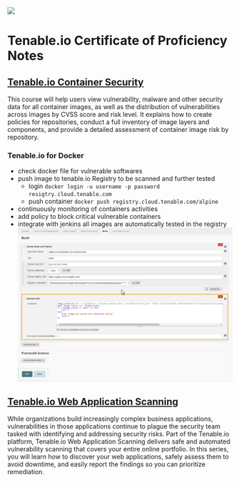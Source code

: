 ![](https://raw.githubusercontent.com/frankietyrine/Tenable.io-Certificate-of-Proficiency-notes/master/b90d76d59285a7d037d2c46ed964d2f4b8b490de.png)
# Tenable.io Certificate of Proficiency Notes

## [Tenable.io Container Security]()
This course will help users view vulnerability, malware and other security data for all container images, as well as the distribution of vulnerabilities across images by CVSS score and risk level. It explains how to create policies for repositories, conduct a full inventory of image layers and components, and provide a detailed assessment of container image risk by repository.

### Tenable.io for Docker 
- check docker file for vulnerable softwares 
- push image to tenable.io Registry to be scanned and further tested 
  - login ```docker login -u username -p password resigtry.cloud.tenable.com```
  - push container ```docker push registry.cloud.tenable.com/alpine ```
- continuously monitoring of containers activities 
- add policy to block critical vulnerable containers
- integrate with jenkins all images are automatically tested in the registry 
![](jenkins.PNG)
## [Tenable.io Web Application Scanning](#tenableio-container-security-notes)
While organizations build increasingly complex business applications, vulnerabilities in those applications continue to plague the security team tasked with identifying and addressing security risks. Part of the Tenable.io platform, Tenable.io Web Application Scanning delivers safe and automated vulnerability scanning that covers your entire online portfolio. In this series, you will learn how to discover your web applications, safely assess them to avoid downtime, and easily report the findings so you can prioritize remediation.

